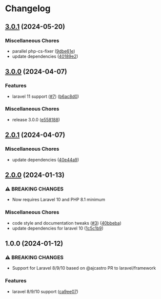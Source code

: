 # Changelog

## [3.0.1](https://github.com/audunru/eager-load-pivot-relations/compare/v3.0.0...v3.0.1) (2024-05-20)


### Miscellaneous Chores

* parallel php-cs-fixer ([9dbe61e](https://github.com/audunru/eager-load-pivot-relations/commit/9dbe61e899083d734c60fab228649f20e492170a))
* update dependencies ([40189e2](https://github.com/audunru/eager-load-pivot-relations/commit/40189e2ef406dc21a91d33078fef81b6d2908f05))

## [3.0.0](https://github.com/audunru/eager-load-pivot-relations/compare/v2.0.1...v3.0.0) (2024-04-07)


### Features

* laravel 11 support ([#7](https://github.com/audunru/eager-load-pivot-relations/issues/7)) ([b6ac8d0](https://github.com/audunru/eager-load-pivot-relations/commit/b6ac8d07601cd7eca99a16208f13019f6b36310f))


### Miscellaneous Chores

* release 3.0.0 ([e558188](https://github.com/audunru/eager-load-pivot-relations/commit/e5581884be4a9c74b922e9f7a896500ff049dddd))

## [2.0.1](https://github.com/audunru/eager-load-pivot-relations/compare/v2.0.0...v2.0.1) (2024-04-07)


### Miscellaneous Chores

* update dependencies ([40e44a9](https://github.com/audunru/eager-load-pivot-relations/commit/40e44a93658639e98d9cf0e49e7e43e2fe7f0fbb))

## [2.0.0](https://github.com/audunru/eager-load-pivot-relations/compare/v1.0.0...v2.0.0) (2024-01-13)


### ⚠ BREAKING CHANGES

* Now requires Laravel 10 and PHP 8.1 minimum

### Miscellaneous Chores

* code style and documentation tweaks ([#3](https://github.com/audunru/eager-load-pivot-relations/issues/3)) ([40bbeba](https://github.com/audunru/eager-load-pivot-relations/commit/40bbeba7e92480232d6eb7ba4c68e393a3f8365b))
* update dependencies for laravel 10 ([1c5c1b9](https://github.com/audunru/eager-load-pivot-relations/commit/1c5c1b9cd827fee9627e923def42fe57c37d74a9))

## 1.0.0 (2024-01-12)


### ⚠ BREAKING CHANGES

* Support for Laravel 8/9/10 based on @ajcastro PR to laravel/framework

### Features

* laravel 8/9/10 support ([ca9ee07](https://github.com/audunru/eager-load-pivot-relations/commit/ca9ee0767a948c8a48c40a39c160530cc7de97c1))
